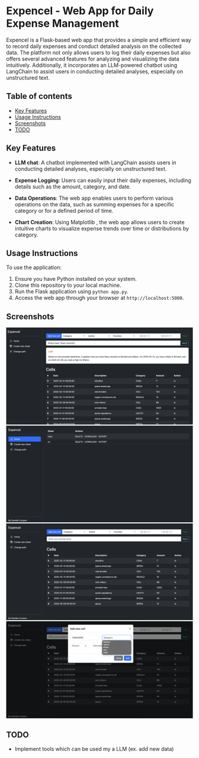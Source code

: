 # Expencel - Web App for Daily Expense Management

Expencel is a Flask-based web app that provides a simple and efficient way to record daily expenses and conduct detailed analysis on the collected data. The platform not only allows users to log their daily expenses but also offers several advanced features for analyzing and visualizing the data intuitively. Additionally, it incorporates an LLM-powered chatbot using LangChain to assist users in conducting detailed analyses, especially on unstructured text.

## Table of contents
* [Key Features](#key-features)
* [Usage Instructions](#usage-instructions)
* [Screenshots](#screenshots)
* [TODO](#todo)

## Key Features

- **LLM chat**: A chatbot implemented with LangChain assists users in conducting detailed analyses, especially on unstructured text.

- **Expense Logging**: Users can easily input their daily expenses, including details such as the amount, category, and date.

- **Data Operations**: The web app enables users to perform various operations on the data, such as summing expenses for a specific category or for a defined period of time.

- **Chart Creation**: Using Matplotlib , the web app allows users to create intuitive charts to visualize expense trends over time or distributions by category.

## Usage Instructions

To use the application:

1. Ensure you have Python installed on your system.
2. Clone this repository to your local machine.
3. Run the Flask application using `python app.py`.
4. Access the web app through your browser at `http://localhost:5000`.

## Screenshots

![llm](https://github.com/danielecursano/expencel/blob/main/images/llm.png)
![home](https://github.com/danielecursano/expencel/blob/main/images/home.png)
![rows](https://github.com/danielecursano/expencel/blob/main/images/rows.png)
![add](https://github.com/danielecursano/expencel/blob/main/images/add.png)

## TODO
- Implement tools which can be used my a LLM (ex. add new data)
